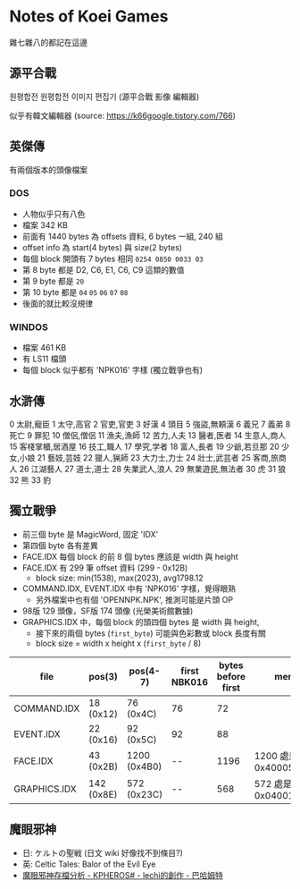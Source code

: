 # Notes of Koei Games

雜七雜八的都記在這邊

## 源平合戰

원평합전
원평합전 이미지 편집기 (源平合戰 影像 編輯器)

似乎有韓文編輯器 (source: https://k66google.tistory.com/766)

## 英傑傳

有兩個版本的頭像檔案

### DOS

- 人物似乎只有八色
- 檔案 342 KB
- 前面有 1440 bytes 為 offsets 資料, 6 bytes 一組, 240 組
- offset info 為 start(4 bytes) 與 size(2 bytes)
- 每個 block 開頭有 7 bytes 相同 `0254 0850 0033 03`
- 第 8 byte 都是 D2, C6, E1, C6, C9 這類的數值
- 第 9 byte 都是 `20`
- 第 10 byte 都是 `04` `05` `06` `07` `08`
- 後面的就比較沒規律

### WINDOS

- 檔案 461 KB
- 有 LS11 檔頭
- 每個 block 似乎都有 'NPK016' 字樣 (獨立戰爭也有)

## 水滸傳

0 太尉,寵臣
1 太守,高官
2 官吏,官吏
3 好漢
4 頭目
5 強盜,無頼漢
6 義兄
7 義弟
8 死亡
9 罪犯
10 僧侶,僧侶
11 漁夫,漁師
12 苦力,人夫
13 醫者,医者
14 生意人,商人
15 客棧掌櫃,居酒屋
16 技工,職人
17 學究,学者
18 富人,長者
19 少爺,若旦那
20 少女,小娘
21 藝妓,芸妓
22 獵人,猟師
23 大力士,力士
24 壯士,武芸者
25 客商,旅商人
26 江湖藝人
27 道士,道士
28 失業武人,浪人
29 無業遊民,無法者
30 虎
31 狼
32 熊
33 豹

## 獨立戰爭

- 前三個 byte 是 MagicWord, 固定 'IDX'
- 第四個 byte 各有差異
- FACE.IDX 每個 block 的前 8 個 bytes 應該是 width 與 height
- FACE.IDX 有 299 筆 offset 資料 (299 - 0x12B)
  - block size: min(1538), max(2023), avg1798.12
- COMMAND.IDX, EVENT.IDX 中有 'NPK016' 字樣，覺得眼熟
  - 另外檔案中也有個 'OPENNPK.NPK', 推測可能是片頭 OP
- 98版 129 頭像，SF版 174 頭像 (光榮美術館數據)
- GRAPHICS.IDX 中，每個 block 的頭四個 bytes 是 width 與 height,
  - 接下來的兩個 bytes (`first_byte`) 可能與色彩數或 block 長度有關
  - block size = width x height x (`first_byte` / 8)

| file         | pos(3)     | pos(4-7)     | first NBK016 | bytes before first | memo                   |
| ------------ | ---------- | ------------ | ------------ | ------------------ | ---------------------- |
| COMMAND.IDX  | 18 (0x12)  | 76 (0x4C)    | 76           | 72                 |                        |
| EVENT.IDX    | 22 (0x16)  | 92 (0x5C)    | 92           | 88                 |                        |
| FACE.IDX     | 43 (0x2B)  | 1200 (0x4B0) | --           | 1196               | 1200 處是 0x40005000LE |
| GRAPHICS.IDX | 142 (0x8E) | 572 (0x23C)  | --           | 568                | 572 處是 0x04001800LE  |

## 魔眼邪神

- 日: ケルトの聖戦 (日文 wiki 好像找不到條目?)
- 英: Celtic Tales: Balor of the Evil Eye
- [魔眼邪神存檔分析 \- KPHEROS\# \- lechi的創作 \- 巴哈姆特](https://home.gamer.com.tw/artwork.php?sn=5227637)
